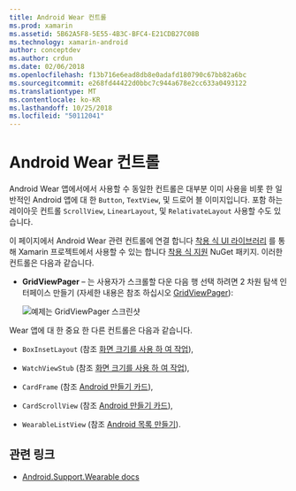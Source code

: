 ```yaml
---
title: Android Wear 컨트롤
ms.prod: xamarin
ms.assetid: 5B62A5F8-5E55-4B3C-BFC4-E21CDB27C08B
ms.technology: xamarin-android
author: conceptdev
ms.author: crdun
ms.date: 02/06/2018
ms.openlocfilehash: f13b716e6ead8db8e0adafd180790c67bb82a6bc
ms.sourcegitcommit: e268fd44422d0bbc7c944a678e2cc633a0493122
ms.translationtype: MT
ms.contentlocale: ko-KR
ms.lasthandoff: 10/25/2018
ms.locfileid: "50112041"
---
```

# <a name="android-wear-controls"></a>Android Wear 컨트롤

Android Wear 앱에서에서 사용할 수 동일한 컨트롤은 대부분 이미 사용을 비롯 한 일반적인 Android 앱에 대 한 `Button`, `TextView`, 및 드로어 블 이미지입니다. 포함 하는 레이아웃 컨트롤 `ScrollView`, `LinearLayout`, 및 `RelativateLayout` 사용할 수도 있습니다.

이 페이지에서 Android Wear 관련 컨트롤에 연결 합니다 [착용 식 UI 라이브러리](https://developer.android.com/training/wearables/apps/layouts.html#UiLibrary) 를 통해 Xamarin 프로젝트에서 사용할 수 있는 합니다 [착용 식 지원](http://www.nuget.org/packages/Xamarin.Android.Wear/) NuGet 패키지. 이러한 컨트롤은 다음과 같습니다.

-   **GridViewPager** &ndash; 는 사용자가 스크롤할 다운 다음 행 선택 하려면 2 차원 탐색 인터페이스 만들기 (자세한 내용은 참조 하십시오 [GridViewPager](~/android/wear/user-interface/controls/gridviewpager.md)):

    ![예제는 GridViewPager 스크린샷](images/gridviewpager.png)

Wear 앱에 대 한 중요 한 다른 컨트롤은 다음과 같습니다.

* `BoxInsetLayout` (참조 [화면 크기를 사용 하 여 작업](~/android/wear/screen-sizes.md)),

* `WatchViewStub` (참조 [화면 크기를 사용 하 여 작업](~/android/wear/screen-sizes.md)),

* `CardFrame` (참조 [Android 만들기 카드](https://developer.android.com/training/wearables/ui/cards.html)),

* `CardScrollView` (참조 [Android 만들기 카드](https://developer.android.com/training/wearables/ui/cards.html)),

* `WearableListView` (참조 [Android 목록 만들기](https://developer.android.com/training/wearables/ui/lists.html)).


## <a name="related-links"></a>관련 링크

- [Android.Support.Wearable docs](https://developer.android.com/reference/android/support/wearable/view/package-summary.html)
